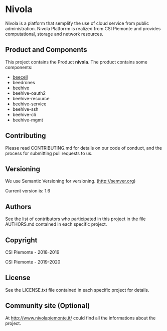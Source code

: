 # Nivola
Nivola is a platform that semplify the use of cloud service from public administration.
Nivola Platforrm is realized from CSI Piemonte and provides computational, storage and network resources.

## Product and Components
This project contains the Product **nivola**.
The product contains some components:
* [beecell](https://github.com/Nivola/beecell)
* beedrones
* [beehive](https://github.com/Nivola/beehive)
* beehive-oauth2
* beehive-resource
* beehive-service
* beehive-ssh
* beehive-cli
* beehive-mgmt

## Contributing
Please read CONTRIBUTING.md for details on our code of conduct, and the process for submitting pull requests to us.

## Versioning
We use Semantic Versioning for versioning. (http://semver.org)

Current version is: 1.6

## Authors
See the list of contributors who participated in this project in the file AUTHORS.md contained in each specific project.

## Copyright
CSI Piemonte - 2018-2019

CSI Piemonte - 2019-2020

## License
See the LICENSE.txt file contained in each specific project for details.

## Community site (Optional)
At http://www.nivolapiemonte.it/ could find all the informations about the project.
